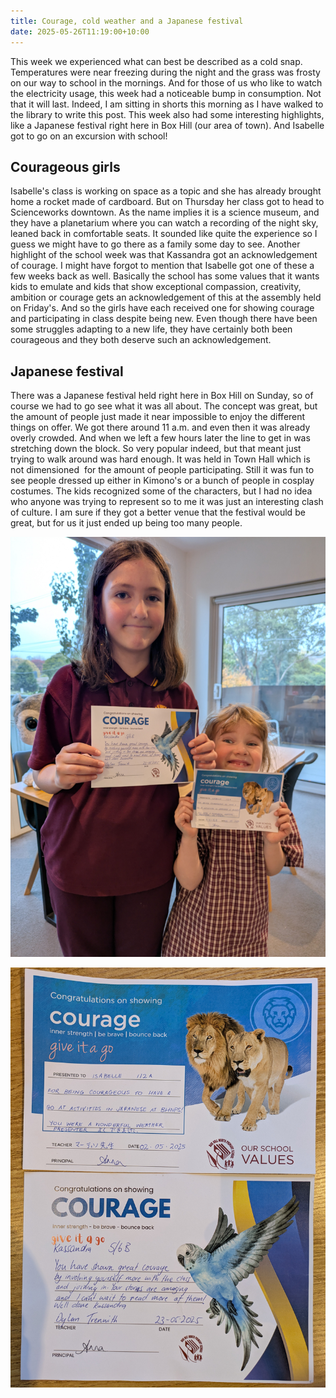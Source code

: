 ```yaml
---
title: Courage, cold weather and a Japanese festival
date: 2025-05-26T11:19:00+10:00
---
```

This week we experienced what can best be described as a cold snap. Temperatures were near freezing during the night and the grass was frosty on our way to school in the mornings. And for those of us who like to watch the electricity usage, this week had a noticeable bump in consumption. Not that it will last. Indeed, I am sitting in shorts this morning as I have walked to the library to write this post. This week also had some interesting highlights, like a Japanese festival right here in Box Hill (our area of town). And Isabelle got to go on an excursion with school!

## Courageous girls

Isabelle's class is working on space as a topic and she has already brought home a rocket made of cardboard. But on Thursday her class got to head to Scienceworks downtown. As the name implies it is a science museum, and they have a planetarium where you can watch a recording of the night sky, leaned back in comfortable seats. It sounded like quite the experience so I guess we might have to go there as a family some day to see. Another highlight of the school week was that Kassandra got an acknowledgement of courage. I might have forgot to mention that Isabelle got one of these a few weeks back as well. Basically the school has some values that it wants kids to emulate and kids that show exceptional compassion, creativity, ambition or courage gets an acknowledgement of this at the assembly held on Friday's. And so the girls have each received one for showing courage and participating in class despite being new. Even though there have been some struggles adapting to a new life, they have certainly both been courageous and they both deserve such an acknowledgement.

## Japanese festival 

There was a Japanese festival held right here in Box Hill on Sunday, so of course we had to go see what it was all about. The concept was great, but the amount of people just made it near impossible to enjoy the different things on offer. We got there around 11 a.m. and even then it was already overly crowded. And when we left a few hours later the line to get in was stretching down the block. So very popular indeed, but that meant just trying to walk around was hard enough. It was held in Town Hall which is not dimensioned  for the amount of people participating. Still it was fun to see people dressed up either in Kimono's or a bunch of people in cosplay costumes. The kids recognized some of the characters, but I had no idea who anyone was trying to represent so to me it was just an interesting clash of culture. I am sure if they got a better venue that the festival would be great, but for us it just ended up being too many people.



![](pxl_20250523_060007745.jpg "Courageous girls")

![](pxl_20250523_060026544.jpg "Quite the acknowledgement")
